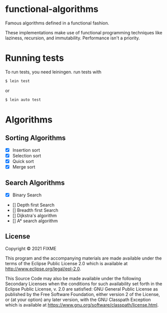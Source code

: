# functional-algorithms
Famous algorithms defined in a functional fashion.

These implementations make use of functional programming techniques like laziness, recursion, and immutability. Performance isn't a priority.

# Running tests
To run tests, you need leiningen.
run tests with
```bash
$ lein test
```
or

```bash
$ lein auto test
```


# Algorithms

## Sorting Algorithms
- [x] Insertion sort
- [x] Selection sort
- [x] Quick sort
- [x] Merge sort

## Search Algorithms
- [x] Binary Search
- [] Depth first Search
- [] Breadth first Search
- [] Dijkstra's algorithm
- [] A* search algorithm
## License

Copyright © 2021 FIXME

This program and the accompanying materials are made available under the
terms of the Eclipse Public License 2.0 which is available at
http://www.eclipse.org/legal/epl-2.0.

This Source Code may also be made available under the following Secondary
Licenses when the conditions for such availability set forth in the Eclipse
Public License, v. 2.0 are satisfied: GNU General Public License as published by
the Free Software Foundation, either version 2 of the License, or (at your
option) any later version, with the GNU Classpath Exception which is available
at https://www.gnu.org/software/classpath/license.html.
